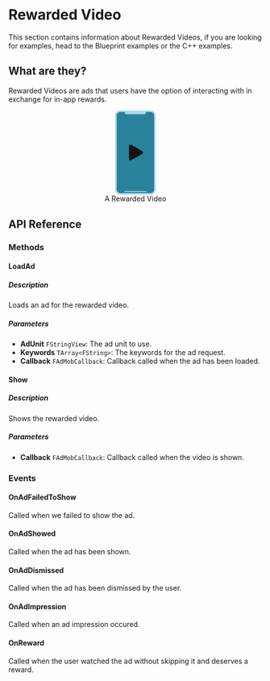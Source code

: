 # Rewarded Video
This section contains information about Rewarded Videos, if you are looking for examples, head to the Blueprint examples or the C++ examples.
## What are they?
Rewarded Videos are ads that users have the option of interacting with in exchange for in-app rewards.

<div style="text-align:center">
<svg version="1.1" xmlns="http://www.w3.org/2000/svg" xmlns:xlink="http://www.w3.org/1999/xlink" x="0px" y="0px" width="80px"
	 height="auto" viewBox="0 0 140 291.35" style="overflow:visible;enable-background:new 0 0 140 291.35;" xml:space="preserve"
	>
<style type="text/css">
	.st0{fill:#AED8E6;}
	.st1{fill:#378AAD;}
	.st2{fill:#29829B;}
	.st3{fill:#131313;}
</style>
<defs>
</defs>
<g>
	<path class="st0" d="M124.85,291.35H15.15C6.78,291.35,0,284.57,0,276.2V15.15C0,6.78,6.78,0,15.15,0h109.69
		C133.22,0,140,6.78,140,15.15V276.2C140,284.57,133.22,291.35,124.85,291.35z"/>
	<polyline class="st1" points="60.16,132.01 60.16,155.98 84.46,144 	"/>
	<path class="st2" d="M122.62,286.35H17.38c-6.84,0-12.38-5.54-12.38-12.38V17.38C5,10.54,10.54,5,17.38,5h105.24
		C129.46,5,135,10.54,135,17.38v256.59C135,280.81,129.46,286.35,122.62,286.35z"/>
	<path class="st0" d="M101.56,12.72H38.44c-2.47,0-4.47-2-4.47-4.47V3.15h72.07v5.09C106.03,10.71,104.03,12.72,101.56,12.72z"/>
	<path class="st0" d="M107.22,282.69H32.78c-0.86,0-1.56-0.7-1.56-1.56l0,0c0-0.86,0.7-1.56,1.56-1.56h74.44
		c0.86,0,1.56,0.7,1.56,1.56l0,0C108.78,281.99,108.08,282.69,107.22,282.69z"/>
	<g>
		<g>
			<path class="st3" d="M56.67,119.65c-4.91-2.82-8.89-0.51-8.89,5.15v41.75c0,5.66,3.98,7.97,8.89,5.15l36.49-20.93
				c4.91-2.82,4.91-7.38,0-10.2L56.67,119.65z"/>
		</g>
	</g>
</g>
</svg>

<div>A Rewarded Video</div>
</div>

## API Reference
### Methods
#### LoadAd
##### Description
Loads an ad for the rewarded video.
##### Parameters
- **AdUnit** `FStringView`: The ad unit to use.
- **Keywords** `TArray<FString>`: The keywords for the ad request.
- **Callback** `FAdMobCallback`: Callback called when the ad has been loaded.

#### Show
##### Description
Shows the rewarded video.
##### Parameters 
- **Callback** `FAdMobCallback`: Callback called when the video is shown.

### Events
#### OnAdFailedToShow
Called when we failed to show the ad.
#### OnAdShowed
Called when the ad has been shown.
#### OnAdDismissed
Called when the ad has been dismissed by the user.
#### OnAdImpression
Called when an ad impression occured.
#### OnReward
Called when the user watched the ad without skipping it and deserves a reward.
